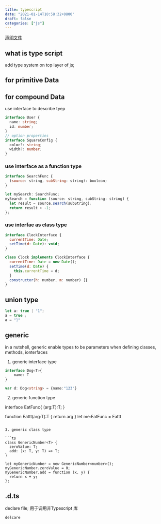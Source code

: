 ```yaml
---
title: typescript
date: "2021-01-14T10:58:32+0800"
draft: false
categories: ["js"]
---
```


[声明文件](https://ts.xcatliu.com/basics/declaration-files.html#export-default)


## what is type script

add type system on top layer of js;



## for primitive Data



## for compound Data 

use interface to describe tyep  

```ts
interface User {
  name: string;
  id: number;
}
// option properties
interface SquareConfig {
  color?: string;
  width?: number;
}

```

### use interface as a  function  type

```js
interface SearchFunc {
  (source: string, subString: string): boolean;
}

let mySearch: SearchFunc;
mySearch = function (source: string, subString: string) {
  let result = source.search(subString);
  return result > -1;
};
```

### use interfae as class type

```js
interface ClockInterface {
  currentTime: Date;
  setTime(d: Date): void;
}

class Clock implements ClockInterface {
  currentTime: Date = new Date();
  setTime(d: Date) {
    this.currentTime = d;
  }
  constructor(h: number, m: number) {}
}
```


## union type

```ts
let a: true | "1";
a = true ;
a = "1"

```


## generic

in a nutshell,  generic enable types to be parameters when defining classes, methods, ionterfaces


1. generic interface type
```ts
interface Dog<T>{
    name: T
}

var d: Dog<string> = {name:"123"}
```

2. generic function type

interface EatFunc<T>{
(arg:T):T;
}

function Eattt<T>(arg:T):T {
    return arg
}
let me:EatFunc<number> = Eattt
```

3. generic class type

```ts
class GenericNumber<T> {
  zeroValue: T;
  add: (x: T, y: T) => T;
}

let myGenericNumber = new GenericNumber<number>();
myGenericNumber.zeroValue = 0;
myGenericNumber.add = function (x, y) {
  return x + y;
};
```

## .d.ts

declare file;
用于调用非Typescript 库

  
```
delcare   

```

